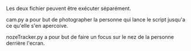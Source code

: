 Les deux fichier peuvent être exécuter séparément.

cam.py a pour but de photographer la personne qui lance le script jusqu'a ce qu'elle s'en apercoive.

nozeTracker.py a pour but de faire un focus sur le nez de la personne derrière l'ecran.
